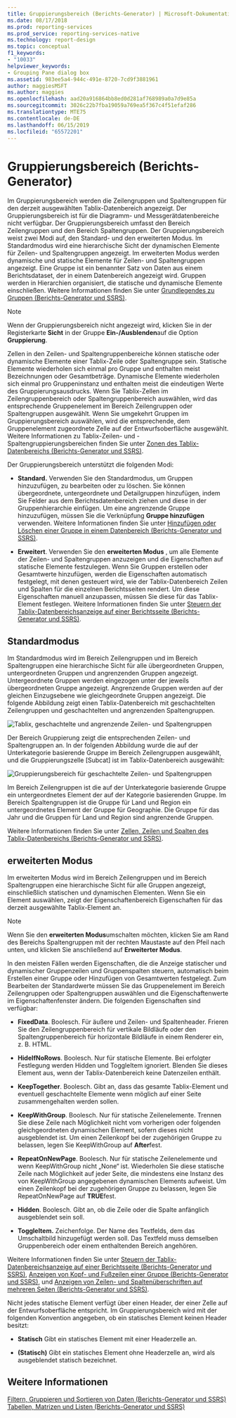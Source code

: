 ```yaml
---
title: Gruppierungsbereich (Berichts-Generator) | Microsoft-Dokumentation
ms.date: 08/17/2018
ms.prod: reporting-services
ms.prod_service: reporting-services-native
ms.technology: report-design
ms.topic: conceptual
f1_keywords:
- "10033"
helpviewer_keywords:
- Grouping Pane dialog box
ms.assetid: 983ee5a4-944c-491e-8720-7cd9f3881961
author: maggiesMSFT
ms.author: maggies
ms.openlocfilehash: aad20a916864bb8ed0d281af768989a0a7d9e85a
ms.sourcegitcommit: 3026c22b7fba19059a769ea5f367c4f51efaf286
ms.translationtype: MTE75
ms.contentlocale: de-DE
ms.lasthandoff: 06/15/2019
ms.locfileid: "65572201"
---
```

# <a name="grouping-pane-report-builder"></a>Gruppierungsbereich (Berichts-Generator)
  Im Gruppierungsbereich werden die Zeilengruppen und Spaltengruppen für den derzeit ausgewählten Tablix-Datenbereich angezeigt. Der Gruppierungsbereich ist für die Diagramm- und Messgerätdatenbereiche nicht verfügbar. Der Gruppierungsbereich umfasst den Bereich Zeilengruppen und den Bereich Spaltengruppen. Der Gruppierungsbereich weist zwei Modi auf, den Standard- und den erweiterten Modus. Im Standardmodus wird eine hierarchische Sicht der dynamischen Elemente für Zeilen- und Spaltengruppen angezeigt. Im erweiterten Modus werden dynamische und statische Elemente für Zeilen- und Spaltengruppen angezeigt. Eine Gruppe ist ein benannter Satz von Daten aus einem Berichtsdataset, der in einem Datenbereich angezeigt wird. Gruppen werden in Hierarchien organisiert, die statische und dynamische Elemente einschließen. Weitere Informationen finden Sie unter [Grundlegendes zu Gruppen &#40;Berichts-Generator und SSRS&#41;](../../reporting-services/report-design/understanding-groups-report-builder-and-ssrs.md).  
  
> [!NOTE]  
>  Wenn der Gruppierungsbereich nicht angezeigt wird, klicken Sie in der Registerkarte **Sicht** in der Gruppe **Ein-/Ausblenden**auf die Option **Gruppierung**.  
  
 Zellen in den Zeilen- und Spaltengruppenbereiche können statische oder dynamische Elemente einer Tablix-Zeile oder Spaltengruppe sein. Statische Elemente wiederholen sich einmal pro Gruppe und enthalten meist Bezeichnungen oder Gesamtbeträge. Dynamische Elemente wiederholen sich einmal pro Gruppeninstanz und enthalten meist die eindeutigen Werte des Gruppierungsausdrucks. Wenn Sie Tablix-Zellen im Zeilengruppenbereich oder Spaltengruppenbereich auswählen, wird das entsprechende Gruppenelement im Bereich Zeilengruppen oder Spaltengruppen ausgewählt. Wenn Sie umgekehrt Gruppen im Gruppierungsbereich auswählen, wird die entsprechende, dem Gruppenelement zugeordnete Zelle auf der Entwurfsoberfläche ausgewählt. Weitere Informationen zu Tablix-Zeilen- und -Spaltengruppierungsbereichen finden Sie unter [Zonen des Tablix-Datenbereichs (Berichts-Generator und SSRS)](../../reporting-services/report-design/tablix-data-region-areas-report-builder-and-ssrs.md).  
  
 Der Gruppierungsbereich unterstützt die folgenden Modi:  
  
-   **Standard.** Verwenden Sie den Standardmodus, um Gruppen hinzuzufügen, zu bearbeiten oder zu löschen. Sie können übergeordnete, untergeordnete und Detailgruppen hinzufügen, indem Sie Felder aus dem Berichtsdatenbereich ziehen und diese in der Gruppenhierarchie einfügen. Um eine angrenzende Gruppe hinzuzufügen, müssen Sie die Verknüpfung **Gruppe hinzufügen** verwenden. Weitere Informationen finden Sie unter [Hinzufügen oder Löschen einer Gruppe in einem Datenbereich &#40;Berichts-Generator und SSRS&#41;](../../reporting-services/report-design/add-or-delete-a-group-in-a-data-region-report-builder-and-ssrs.md).  
  
-   **Erweitert**. Verwenden Sie den **erweiterten Modus** , um alle Elemente der Zeilen- und Spaltengruppen anzuzeigen und die Eigenschaften auf statische Elemente festzulegen. Wenn Sie Gruppen erstellen oder Gesamtwerte hinzufügen, werden die Eigenschaften automatisch festgelegt, mit denen gesteuert wird, wie der Tablix-Datenbereich Zeilen und Spalten für die einzelnen Berichtsseiten rendert. Um diese Eigenschaften manuell anzupassen, müssen Sie diese für das Tablix-Element festlegen. Weitere Informationen finden Sie unter [Steuern der Tablix-Datenbereichsanzeige auf einer Berichtsseite &#40;Berichts-Generator und SSRS&#41;](../../reporting-services/report-design/controlling-the-tablix-data-region-display-on-a-report-page.md).  
  
## <a name="default-mode"></a>Standardmodus  
 Im Standardmodus wird im Bereich Zeilengruppen und im Bereich Spaltengruppen eine hierarchische Sicht für alle übergeordneten Gruppen, untergeordneten Gruppen und angrenzenden Gruppen angezeigt. Untergeordnete Gruppen werden eingezogen unter der jeweils übergeordneten Gruppe angezeigt. Angrenzende Gruppen werden auf der gleichen Einzugsebene wie gleichgeordnete Gruppen angezeigt. Die folgende Abbildung zeigt einen Tablix-Datenbereich mit geschachtelten Zeilengruppen und geschachtelten und angrenzenden Spaltengruppen.  
  
 ![Tablix, geschachtelte und angrenzende Zeilen- und Spaltengruppen](../../reporting-services/report-design/media/rs-basictablixdesigngroupingpane.gif "Tablix, nested and adjacent row and column groups")  
  
 Der Bereich Gruppierung zeigt die entsprechenden Zeilen- und Spaltengruppen an. In der folgenden Abbildung wurde die auf der Unterkategorie basierende Gruppe im Bereich Zeilengruppen ausgewählt, und die Gruppierungszelle [Subcat] ist im Tablix-Datenbereich ausgewählt:  
  
 ![Gruppierungsbereich für geschachtelte Zeilen- und Spaltengruppen](../../reporting-services/report-design/media/rs-basictablixdesigngroupingpanedefaultview.gif "Grouping pane for nested row and column groups")  
  
 Im Bereich Zeilengruppen ist die auf der Unterkategorie basierende Gruppe ein untergeordnetes Element der auf der Kategorie basierenden Gruppe. Im Bereich Spaltengruppen ist die Gruppe für Land und Region ein untergeordnetes Element der Gruppe für Geographie. Die Gruppe für das Jahr und die Gruppen für Land und Region sind angrenzende Gruppen.  
  
 Weitere Informationen finden Sie unter [Zellen, Zeilen und Spalten des Tablix-Datenbereichs (Berichts-Generator und SSRS)](../../reporting-services/report-design/tablix-data-region-cells-rows-and-columns-report-builder-and-ssrs.md).  
  
## <a name="advanced-mode"></a>erweiterten Modus  
 Im erweiterten Modus wird im Bereich Zeilengruppen und im Bereich Spaltengruppen eine hierarchische Sicht für alle Gruppen angezeigt, einschließlich statischen und dynamischen Elementen. Wenn Sie ein Element auswählen, zeigt der Eigenschaftenbereich Eigenschaften für das derzeit ausgewählte Tablix-Element an.  
  
> [!NOTE]  
>  Wenn Sie den **erweiterten Modus**umschalten möchten, klicken Sie am Rand des Bereichs Spaltengruppen mit der rechten Maustaste auf den Pfeil nach unten, und klicken Sie anschließend auf **Erweiterter Modus**.  
  
 In den meisten Fällen werden Eigenschaften, die die Anzeige statischer und dynamischer Gruppenzeilen und Gruppenspalten steuern, automatisch beim Erstellen einer Gruppe oder Hinzufügen von Gesamtwerten festgelegt. Zum Bearbeiten der Standardwerte müssen Sie das Gruppenelement im Bereich Zeilengruppen oder Spaltengruppen auswählen und die Eigenschaftenwerte im Eigenschaftenfenster ändern. Die folgenden Eigenschaften sind verfügbar:  
  
-   **FixedData**. Boolesch. Für äußere und Zeilen- und Spaltenheader. Frieren Sie den Zeilengruppenbereich für vertikale Bildläufe oder den Spaltengruppenbereich für horizontale Bildläufe in einem Renderer ein, z. B. HTML.  
  
-   **HideIfNoRows**. Boolesch. Nur für statische Elemente. Bei erfolgter Festlegung werden Hidden und ToggleItem ignoriert. Blenden Sie dieses Element aus, wenn der Tablix-Datenbereich keine Datenzeilen enthält.  
  
-   **KeepTogether**. Boolesch. Gibt an, dass das gesamte Tablix-Element und eventuell geschachtelte Elemente wenn möglich auf einer Seite zusammengehalten werden sollen.  
  
-   **KeepWithGroup**. Boolesch. Nur für statische Zeilenelemente. Trennen Sie diese Zeile nach Möglichkeit nicht vom vorherigen oder folgenden gleichgeordneten dynamischen Element, sofern dieses nicht ausgeblendet ist. Um einen Zeilenkopf bei der zugehörigen Gruppe zu belassen, legen Sie KeepWithGroup auf **After**fest.  
  
-   **RepeatOnNewPage**. Boolesch. Nur für statische Zeilenelemente und wenn KeepWithGroup nicht „None“ ist. Wiederholen Sie diese statische Zeile nach Möglichkeit auf jeder Seite, die mindestens eine Instanz des von KeepWithGroup angegebenen dynamischen Elements aufweist. Um einen Zeilenkopf bei der zugehörigen Gruppe zu belassen, legen Sie RepeatOnNewPage auf **TRUE**fest.  
  
-   **Hidden**. Boolesch. Gibt an, ob die Zeile oder die Spalte anfänglich ausgeblendet sein soll.  
  
-   **ToggleItem.** Zeichenfolge. Der Name des Textfelds, dem das Umschaltbild hinzugefügt werden soll. Das Textfeld muss demselben Gruppenbereich oder einem enthaltenden Bereich angehören.  
  
 Weitere Informationen finden Sie unter [Steuern der Tablix-Datenbereichsanzeige auf einer Berichtsseite (Berichts-Generator und SSRS)](../../reporting-services/report-design/controlling-the-tablix-data-region-display-on-a-report-page.md), [Anzeigen von Kopf- und Fußzeilen einer Gruppe (Berichts-Generator und SSRS)](../../reporting-services/report-design/display-headers-and-footers-with-a-group-report-builder-and-ssrs.md), und [Anzeigen von Zeilen- und Spaltenüberschriften auf mehreren Seiten (Berichts-Generator und SSRS)](../../reporting-services/report-design/display-row-and-column-headers-on-multiple-pages-report-builder-and-ssrs.md).  
  
 Nicht jedes statische Element verfügt über einen Header, der einer Zelle auf der Entwurfsoberfläche entspricht. Im Gruppierungsbereich wird mit der folgenden Konvention angegeben, ob ein statisches Element keinen Header besitzt:  
  
-   **Statisch** Gibt ein statisches Element mit einer Headerzelle an.  
  
-   **(Statisch)** Gibt ein statisches Element ohne Headerzelle an, wird als ausgeblendet statisch bezeichnet.  
  
## <a name="see-also"></a>Weitere Informationen  
 [Filtern, Gruppieren und Sortieren von Daten &#40;Berichts-Generator und SSRS&#41;](../../reporting-services/report-design/filter-group-and-sort-data-report-builder-and-ssrs.md)   
 [Tabellen, Matrizen und Listen &#40;Berichts-Generator und SSRS&#41;](../../reporting-services/report-design/tables-matrices-and-lists-report-builder-and-ssrs.md)  
  
  
